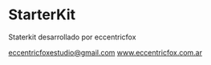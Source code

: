 # StarterKit

Staterkit desarrollado por eccentricfox

eccentricfoxestudio@gmail.com
www.eccentricfox.com.ar

